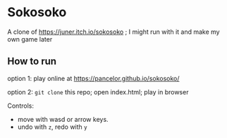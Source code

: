 # Sokosoko

A clone of https://juner.itch.io/sokosoko ;
I might run with it and make my own game later

## How to run

option 1: play online at https://pancelor.github.io/sokosoko/

option 2: `git clone` this repo; open index.html; play in browser

Controls:
* move with wasd or arrow keys.
* undo with `z`, redo with `y`
